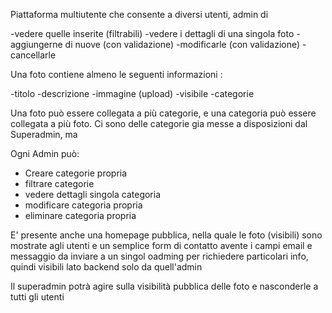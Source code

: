  Piattaforma multiutente che consente a diversi utenti, admin di 
 
   -vedere quelle inserite  (filtrabili) 
  -vedere i dettagli di una singola foto
  -aggiungerne di nuove (con validazione)
  -modificarle (con validazione)
  -cancellarle

  Una foto contiene almeno le seguenti informazioni :

-titolo
-descrizione
-immagine (upload)
-visibile
-categorie

Una foto può essere collegata a più categorie, e una categoria può essere collegata a più foto.
Ci sono delle categorie gia messe a disposizioni dal Superadmin, ma

Ogni Admin può: 

  - Creare categorie propria
  - filtrare categorie
  - vedere dettagli singola categoria 
  - modificare categoria propria
  - eliminare categoria propria

 E' presente anche una homepage pubblica, nella quale le foto (visibili) sono mostrate agli utenti e un semplice form di contatto avente i campi email e messaggio da 
 inviare a un singol oadming per richiedere particolari info, quindi visibili lato backend solo da quell'admin

Il superadmin potrà agire sulla visibilità pubblica delle foto e nasconderle a tutti gli utenti
